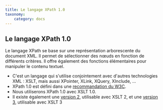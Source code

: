 ```yaml
---
title: Le langage XPath 1.0
taxonomy:
    category: docs
---
```


## Le langage XPath 1.0

Le langage XPath se base sur une représentation arborescente du document XML. Il permet de sélectionner des nœuds en fonction de différents critères. Il offre également des fonctions élémentaires pour manipuler le contenu textuel.

* C'est un langage qui s'utilise conjointement avec d'autres technologies XML : XSLT, mais aussi XPointer, XLink, XQuery, XInclude, ...
* XPath 1.0 est défini dans une [recommandation du W3C]( http://www.w3.org/TR/xpath).
* Nous utiliserons XPath 1.0 avec XSLT 1.0.
* Il existe également une [version 2](https://www.w3.org/TR/xpath20/), utilisable avec XSLT 2, et une [version 3](https://www.w3.org/TR/xpath-3/), utilisable avec XSLT 3
